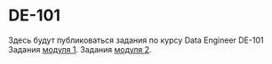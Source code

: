 # DE-101
Здесь будут публиковаться задания по курсу  Data Engineer DE-101
Задания [модуля 1](de101/module01).
Задания [модуля 2](de101/module02).